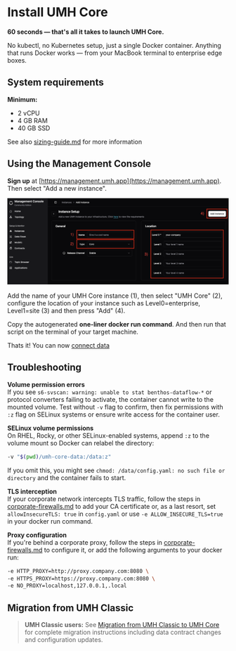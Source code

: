 # Install UMH Core

**60 seconds — that's all it takes to launch UMH Core.**

No kubectl, no Kubernetes setup, just a single Docker container. Anything that runs Docker works — from your MacBook terminal to enterprise edge boxes.

## System requirements

**Minimum:**

* 2 vCPU
* 4 GB RAM
* 40 GB SSD

See also [sizing-guide.md](production/sizing-guide.md "mention") for more information

## Using the Management Console

**Sign up** at [https://management.umh.app](https://management.umh.app). Then select "Add a new instance".

![](umh-core/docs/getting-started/images/instance-setup.png)

Add the name of your UMH Core instance (1), then select "UMH Core" (2), configure the location of your instance such as Level0=enterprise, Level1=site (3) and then press "Add" (4).

Copy the autogenerated **one-liner docker run command**. And then run that script on the terminal of your target machine.

Thats it! You can now [connect data](1-connect-data.md)

## Troubleshooting

**Volume permission errors**\
If you see `s6-svscan: warning: unable to stat benthos-dataflow-*` or protocol converters failing to activate, the container cannot write to the mounted volume. Test without `-v` flag to confirm, then fix permissions with `:z` flag on SELinux systems or ensure write access for the container user.

**SELinux volume permissions**\
On RHEL, Rocky, or other SELinux-enabled systems, append `:z` to the volume mount so Docker can relabel the directory:

```bash
-v "$(pwd)/umh-core-data:/data:z"
```

If you omit this, you might see `chmod: /data/config.yaml: no such file or directory` and the container fails to start.

**TLS interception**\
If your corporate network intercepts TLS traffic, follow the steps in [corporate-firewalls.md](production/corporate-firewalls.md "mention") to add your CA certificate or, as a last resort, set `allowInsecureTLS: true` in `config.yaml` or use `-e ALLOW_INSECURE_TLS=true` in your docker run command.

**Proxy configuration**\
If you're behind a corporate proxy, follow the steps in [corporate-firewalls.md](production/corporate-firewalls.md "mention") to configure it, or add the following arguments to your docker run:

```bash
-e HTTP_PROXY=http://proxy.company.com:8080 \
-e HTTPS_PROXY=https://proxy.company.com:8080 \
-e NO_PROXY=localhost,127.0.0.1,.local
```

## Migration from UMH Classic

> **UMH Classic users:** See [Migration from UMH Classic to UMH Core](production/migration-from-classic.md) for complete migration instructions including data contract changes and configuration updates.
